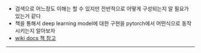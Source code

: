 - 검색으로 어느정도 이해는 할 수 있지만 전반적으로 어떻게 구성되는지 알 필요가 있는거 같다
- 책을 통해서 deep learning model에 대한 구현을 pytorch에서 어떤식으로 동작시키는지 알아보자
- [wiki docs 책 참고](https://wikidocs.net/57168)  
---
